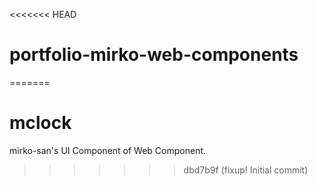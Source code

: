 <<<<<<< HEAD
# portfolio-mirko-web-components
=======
# mclock

mirko-san's UI Component of Web Component.
>>>>>>> dbd7b9f (fixup! Initial commit)

